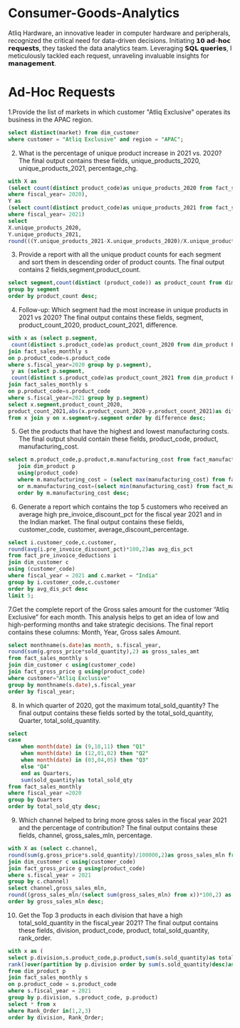 # Consumer-Goods-Analytics
Atliq Hardware, an innovative leader in computer hardware and peripherals, recognized the critical need for data-driven decisions. Initiating 𝟭𝟬 𝗮𝗱-𝗵𝗼𝗰 𝗿𝗲𝗾𝘂𝗲𝘀𝘁𝘀, they tasked the data analytics team. Leveraging 𝗦𝗤𝗟 𝗾𝘂𝗲𝗿𝗶𝗲𝘀, I meticulously tackled each request, unraveling invaluable insights for 𝗺𝗮𝗻𝗮𝗴𝗲𝗺𝗲𝗻𝘁.
# Ad-Hoc Requests
1.Provide the list of markets in which customer "Atliq Exclusive" operates its business in the APAC region.
```sql
select distinct(market) from dim_customer
where customer = "Atliq Exclusive" and region = "APAC";
```
2. What is the percentage of unique product increase in 2021 vs. 2020? The
final output contains these fields,
unique_products_2020,
unique_products_2021,
percentage_chg.
```sql
with X as
(select count(distinct product_code)as unique_products_2020 from fact_sales_monthly
where fiscal_year= 2020),
Y as
(select count(distinct product_code)as unique_products_2021 from fact_sales_monthly
where fiscal_year= 2021)
select
X.unique_products_2020,
Y.unique_products_2021,
round(((Y.unique_products_2021-X.unique_products_2020)/X.unique_products_2020)*100,2) as percentage_change from X,Y;
```
3. Provide a report with all the unique product counts for each segment and
sort them in descending order of product counts. The final output contains
2 fields,segment,product_count.
```sql
select segment,count(distinct (product_code)) as product_count from dim_product
group by segment
order by product_count desc;
```
4. Follow-up: Which segment had the most increase in unique products in
2021 vs 2020? The final output contains these fields,
segment,
product_count_2020,
product_count_2021,
difference.
```sql
with x as (select p.segment,
 count(distinct s.product_code)as product_count_2020 from dim_product P
join fact_sales_monthly s 
on p.product_code=s.product_code
where s.fiscal_year=2020 group by p.segment),
 y as (select p.segment,
 count(distinct s.product_code)as product_count_2021 from dim_product P
join fact_sales_monthly s 
on p.product_code=s.product_code
where s.fiscal_year=2021 group by p.segment)
select x.segment,product_count_2020,
product_count_2021,abs(x.product_count_2020-y.product_count_2021)as difference                     
from x join y on x.segment=y.segment order by difference desc;
```
5. Get the products that have the highest and lowest manufacturing costs.
The final output should contain these fields,
product_code,
product,
manufacturing_cost.
```sql
select m.product_code,p.product,m.manufacturing_cost from fact_manufacturing_cost m
   join dim_product p
   using(product_code)
   where m.manufacturing_cost = (select max(manufacturing_cost) from fact_manufacturing_cost)
   or m.manufacturing_cost=(select min(manufacturing_cost) from fact_manufacturing_cost)
   order by m.manufacturing_cost desc;
```
6. Generate a report which contains the top 5 customers who received an
average high pre_invoice_discount_pct for the fiscal year 2021 and in the
Indian market. The final output contains these fields,
customer_code,
customer,
average_discount_percentage.
```sql
select i.customer_code,c.customer,
round(avg(i.pre_invoice_discount_pct)*100,2)as avg_dis_pct 
from fact_pre_invoice_deductions i
join dim_customer c 
using (customer_code)
where fiscal_year = 2021 and c.market = "India"
group by i.customer_code,c.customer
order by avg_dis_pct desc
limit 5;
```
7.Get the complete report of the Gross sales amount for the customer “Atliq
Exclusive” for each month. This analysis helps to get an idea of low and
high-performing months and take strategic decisions.
The final report contains these columns:
Month,
Year,
Gross sales Amount.
```sql
select monthname(s.date)as month, s.fiscal_year,
round(sum(g.gross_price*sold_quantity),2) as gross_sales_amt 
from fact_sales_monthly s
join dim_customer c using(customer_code)
join fact_gross_price g using(product_code)
where customer="Atliq Exclusive"
group by monthname(s.date),s.fiscal_year
order by fiscal_year;
```
8. In which quarter of 2020, got the maximum total_sold_quantity? The final
output contains these fields sorted by the total_sold_quantity,
Quarter,
total_sold_quantity.
```sql
select
case
    when month(date) in (9,10,11) then "Q1"
    when month(date) in (12,01,02) then "Q2"
    when month(date) in (03,04,05) then "Q3"
    else "Q4"
    end as Quarters,
    sum(sold_quantity)as total_sold_qty 
from fact_sales_monthly
where fiscal_year =2020
group by Quarters
order by total_sold_qty desc;
```
9.  Which channel helped to bring more gross sales in the fiscal year 2021
and the percentage of contribution? The final output contains these fields,
channel,
gross_sales_mln,
percentage.
```sql
with X as (select c.channel,
round(sum(g.gross_price*s.sold_quantity)/100000,2)as gross_sales_mln from fact_sales_monthly s
join dim_customer c using(customer_code)
join fact_gross_price g using(product_code)
where s.fiscal_year = 2021
group by c.channel) 
select channel,gross_sales_mln,
round((gross_sales_mln/(select sum(gross_sales_mln) from x))*100,2) as pct from x
order by gross_sales_mln desc;
```
10. Get the Top 3 products in each division that have a high
total_sold_quantity in the fiscal_year 2021? The final output contains these
fields,
division,
product_code,
product,
total_sold_quantity,
rank_order.
```sql
with x as (
select p.division,s.product_code,p.product,sum(s.sold_quantity)as total_sold_qty,
rank()over(partition by p.division order by sum(s.sold_quantity)desc)as "Rank_Order"
from dim_product p
join fact_sales_monthly s
on p.product_code = s.product_code
where s.fiscal_year = 2021
group by p.division, s.product_code, p.product)
select * from x
where Rank_Order in(1,2,3)
order by division, Rank_Order;
```

